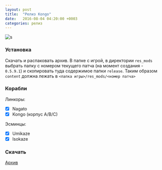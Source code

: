 ```yaml
---
layout: post
title:  "Релиз Kongo"
date:   2016-08-04 04:20:00 +0003
categories: релиз
---
```


![s](https://camo.githubusercontent.com/68d954eaa6f013f2ab99ef6b906225cbb9d3e4cb/687474703a2f2f63323534352e657530312e7765627a696c6c6166696c65732e636f6d2f73637265656e732f7363722d323031362d30382d30355f30332d31342d34352e6a7067)

### Установка

Скачать и распаковать архив. В папке с игрой, в директории `res_mods` выбрать папку с номером текущего патча (на момент создания - `0.5.9.1`) и скопировать туда содержимое папки `release`. Таким образом `content` должна лежать в `<папка игры>/res_mods/<номер патча>`

### Корабли

Линкоры:

- [x] Nagato
- [x] Kongo (корпус A/B/C)

Эсминцы:

- [x] Umikaze
- [x] Isokaze

### Скачать

[Архив](https://github.com/orels1/wows-kancolle/releases/download/0.0.4.2/release.zip)
